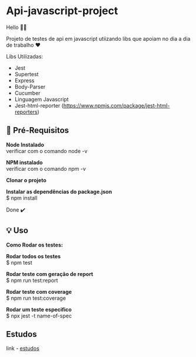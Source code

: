 # Api-javascript-project

Hello 👋🏻

Projeto de testes de api em javascript utiizando libs que apoiam no dia a dia de trabalho ❤️

Libs Utilizadas:

- Jest
- Supertest
- Express
- Body-Parser
- Cucumber
- Linguagem Javascript
- Jest-html-reporter (https://www.npmjs.com/package/jest-html-reporters)


## 🎯 Pré-Requisitos

<b>Node Instalado </b></br> 
verificar com o comando node -v </br>

<b>NPM instalado </b></br>
verificar com o comando npm -v  </br>

<b>Clonar o projeto</b></br>

<b>Instalar as dependências do package.json </b> </br>
 $ npm install</br>
 
 Done ✔️



## 💡 Uso

<b>Como Rodar os testes: </b></br>

<b>Rodar todos os testes</b></br>
$ npm test</br>

<b>Rodar teste com geração de report </b></br> 
$ npm run test:report </br>

<b>Rodar teste com coverage </b></br> 
$ npm run test:coverage </br>

<b>Rodar um teste especifico</b></br> 
$ npx jest -t name-of-spec </br>


## Estudos 

link - [estudos](http://exemplo.com/)
